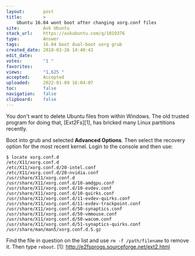 ```yaml
---
layout:       post
title:        >
    Ubuntu 16.04 wont boot after changing xorg.conf files
site:         Ask Ubuntu
stack_url:    https://askubuntu.com/q/1019376
type:         Answer
tags:         16.04 boot dual-boot xorg grub
created_date: 2018-03-26 14:40:43
edit_date:    
votes:        "1 "
favorites:    
views:        "1,625 "
accepted:     Accepted
uploaded:     2022-01-09 16:04:07
toc:          false
navigation:   false
clipboard:    false
---
```


You don't want to delete Ubuntu files from within Windows. The old trusted program for doing that, [Ext2Fs][1], has bricked many Linux partitions recently.

Boot into grub and selected **Advanced Options**. Then select the recovery option for the most recent kernel. Login to the console and then use:


``` 
$ locate xorg.conf.d
/etc/X11/xorg.conf.d
/etc/X11/xorg.conf.d/20-intel.conf
/etc/X11/xorg.conf.d/20-nvidia.conf
/usr/share/X11/xorg.conf.d
/usr/share/X11/xorg.conf.d/10-amdgpu.conf
/usr/share/X11/xorg.conf.d/10-evdev.conf
/usr/share/X11/xorg.conf.d/10-quirks.conf
/usr/share/X11/xorg.conf.d/11-evdev-quirks.conf
/usr/share/X11/xorg.conf.d/11-evdev-trackpoint.conf
/usr/share/X11/xorg.conf.d/50-synaptics.conf
/usr/share/X11/xorg.conf.d/50-vmmouse.conf
/usr/share/X11/xorg.conf.d/50-wacom.conf
/usr/share/X11/xorg.conf.d/51-synaptics-quirks.conf
/usr/share/man/man5/xorg.conf.d.5.gz

```

Find the file in question on the list and use `rm -f /path/filename` to remove it. Then type `reboot`.
  [1]: http://e2fsprogs.sourceforge.net/ext2.html
